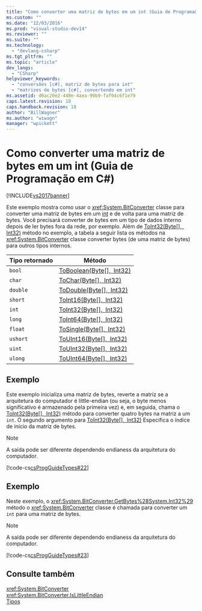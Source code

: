 ```yaml
---
title: "Como converter uma matriz de bytes em um int (Guia de Programa&#231;&#227;o em C#) | Microsoft Docs"
ms.custom: ""
ms.date: "12/03/2016"
ms.prod: "visual-studio-dev14"
ms.reviewer: ""
ms.suite: ""
ms.technology: 
  - "devlang-csharp"
ms.tgt_pltfrm: ""
ms.topic: "article"
dev_langs: 
  - "CSharp"
helpviewer_keywords: 
  - "conversões [c#], matriz de bytes para int"
  - "matrizes de bytes [c#], convertendo em int"
ms.assetid: d6ac20e2-448e-4aea-99b9-faf04c6f1e79
caps.latest.revision: 18
caps.handback.revision: 18
author: "BillWagner"
ms.author: "wiwagn"
manager: "wpickett"
---
```

# Como converter uma matriz de bytes em um int (Guia de Programa&#231;&#227;o em C#)
[!INCLUDE[vs2017banner](../../../csharp/includes/vs2017banner.md)]

Este exemplo mostra como usar o <xref:System.BitConverter> classe para converter uma matriz de bytes em um [int](../../../csharp/language-reference/keywords/int.md) e de volta para uma matriz de bytes. Você precisará converter de bytes em um tipo de dados interno depois de ler bytes fora da rede, por exemplo. Além de [ToInt32\(Byte\[\], Int32\)](assetId:///M:System.BitConverter.ToInt32(System.Byte[],System.Int32)?qualifyHint=False&autoUpgrade=False) método no exemplo, a tabela a seguir lista os métodos na <xref:System.BitConverter> classe converter bytes \(de uma matriz de bytes\) para outros tipos internos.  
  
|Tipo retornado|Método|  
|--------------------|------------|  
|`bool`|[ToBoolean\(Byte\[\], Int32\)](assetId:///M:System.BitConverter.ToBoolean(System.Byte[],System.Int32)?qualifyHint=False&autoUpgrade=False)|  
|`char`|[ToChar\(Byte\[\], Int32\)](assetId:///M:System.BitConverter.ToChar(System.Byte[],System.Int32)?qualifyHint=False&autoUpgrade=False)|  
|`double`|[ToDouble\(Byte\[\], Int32\)](assetId:///M:System.BitConverter.ToDouble(System.Byte[],System.Int32)?qualifyHint=False&autoUpgrade=False)|  
|`short`|[ToInt16\(Byte\[\], Int32\)](assetId:///M:System.BitConverter.ToInt16(System.Byte[],System.Int32)?qualifyHint=False&autoUpgrade=False)|  
|`int`|[ToInt32\(Byte\[\], Int32\)](assetId:///M:System.BitConverter.ToInt32(System.Byte[],System.Int32)?qualifyHint=False&autoUpgrade=False)|  
|`long`|[ToInt64\(Byte\[\], Int32\)](assetId:///M:System.BitConverter.ToInt64(System.Byte[],System.Int32)?qualifyHint=False&autoUpgrade=False)|  
|`float`|[ToSingle\(Byte\[\], Int32\)](assetId:///M:System.BitConverter.ToSingle(System.Byte[],System.Int32)?qualifyHint=False&autoUpgrade=False)|  
|`ushort`|[ToUInt16\(Byte\[\], Int32\)](assetId:///M:System.BitConverter.ToUInt16(System.Byte[],System.Int32)?qualifyHint=False&autoUpgrade=False)|  
|`uint`|[ToUInt32\(Byte\[\], Int32\)](assetId:///M:System.BitConverter.ToUInt32(System.Byte[],System.Int32)?qualifyHint=False&autoUpgrade=False)|  
|`ulong`|[ToUInt64\(Byte\[\], Int32\)](assetId:///M:System.BitConverter.ToUInt64(System.Byte[],System.Int32)?qualifyHint=False&autoUpgrade=False)|  
  
## Exemplo  
 Este exemplo inicializa uma matriz de bytes, reverte a matriz se a arquitetura do computador é little\-endian \(ou seja, o byte menos significativo é armazenado pela primeira vez\) e, em seguida, chama o [ToInt32\(Byte\[\], Int32\)](assetId:///M:System.BitConverter.ToInt32(System.Byte[],System.Int32)?qualifyHint=False&autoUpgrade=False) método para converter quatro bytes na matriz a um `int`. O segundo argumento para [ToInt32\(Byte\[\], Int32\)](assetId:///M:System.BitConverter.ToInt32(System.Byte[],System.Int32)?qualifyHint=False&autoUpgrade=False) Especifica o índice de início da matriz de bytes.  
  
> [!NOTE]
>  A saída pode ser diferente dependendo endianess da arquitetura do computador.  
  
 [!code-cs[csProgGuideTypes#22](../../../csharp/programming-guide/nullable-types/codesnippet/CSharp/how-to-convert-a-byte-array-to-an-int_1.cs)]  
  
## Exemplo  
 Neste exemplo, o <xref:System.BitConverter.GetBytes%28System.Int32%29> método o <xref:System.BitConverter> classe é chamada para converter um `int` para uma matriz de bytes.  
  
> [!NOTE]
>  A saída pode ser diferente dependendo endianess da arquitetura do computador.  
  
 [!code-cs[csProgGuideTypes#23](../../../csharp/programming-guide/nullable-types/codesnippet/CSharp/how-to-convert-a-byte-array-to-an-int_2.cs)]  
  
## Consulte também  
 <xref:System.BitConverter>   
 <xref:System.BitConverter.IsLittleEndian>   
 [Tipos](../../../visual-basic/reference/command-line-compiler/index.md)